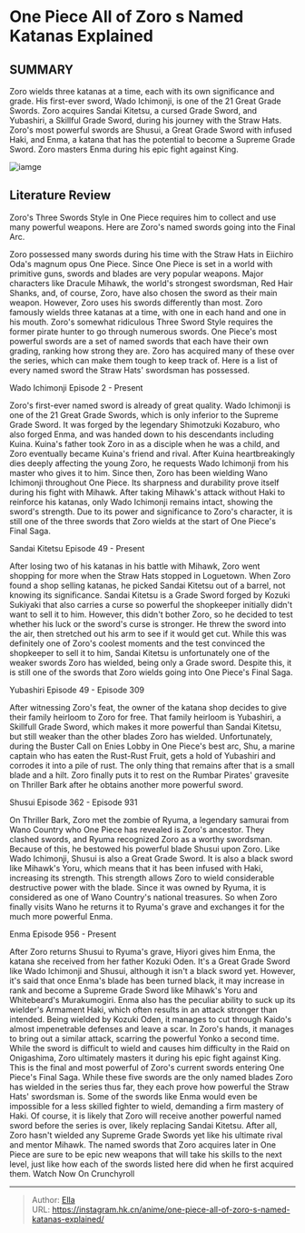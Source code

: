 # One Piece All of Zoro s Named Katanas Explained


## SUMMARY 


 Zoro wields three katanas at a time, each with its own significance and grade. His first-ever sword, Wado Ichimonji, is one of the 21 Great Grade Swords. 
 Zoro acquires Sandai Kitetsu, a cursed Grade Sword, and Yubashiri, a Skillful Grade Sword, during his journey with the Straw Hats. 
 Zoro&#39;s most powerful swords are Shusui, a Great Grade Sword with infused Haki, and Enma, a katana that has the potential to become a Supreme Grade Sword. Zoro masters Enma during his epic fight against King. 

![iamge](https://static1.srcdn.com/wordpress/wp-content/uploads/2023/06/zoro-using-three-swords-in-one-piece.jpg)

## Literature Review

 Zoro&#39;s Three Swords Style in One Piece requires him to collect and use many powerful weapons. Here are Zoro&#39;s named swords going into the Final Arc.




Zoro possessed many swords during his time with the Straw Hats in Eiichiro Oda&#39;s magnum opus One Piece. Since One Piece is set in a world with primitive guns, swords and blades are very popular weapons. Major characters like Dracule Mihawk, the world&#39;s strongest swordsman, Red Hair Shanks, and, of course, Zoro, have also chosen the sword as their main weapon. However, Zoro uses his swords differently than most.
Zoro famously wields three katanas at a time, with one in each hand and one in his mouth. Zoro&#39;s somewhat ridiculous Three Sword Style requires the former pirate hunter to go through numerous swords. One Piece&#39;s most powerful swords are a set of named swords that each have their own grading, ranking how strong they are. Zoro has acquired many of these over the series, which can make them tough to keep track of. Here is a list of every named sword the Straw Hats&#39; swordsman has possessed.









 








 Wado Ichimonji 
Episode 2 - Present
        

Zoro&#39;s first-ever named sword is already of great quality. Wado Ichimonji is one of the 21 Great Grade Swords, which is only inferior to the Supreme Grade Sword. It was forged by the legendary Shimotzuki Kozaburo, who also forged Enma, and was handed down to his descendants including Kuina. Kuina&#39;s father took Zoro in as a disciple when he was a child, and Zoro eventually became Kuina&#39;s friend and rival. After Kuina heartbreakingly dies deeply affecting the young Zoro, he requests Wado Ichimonji from his master who gives it to him.
Since then, Zoro has been wielding Wano Ichimonji throughout One Piece. Its sharpness and durability prove itself during his fight with Mihawk. After taking Mihawk&#39;s attack without Haki to reinforce his katanas, only Wado Ichimonji remains intact, showing the sword&#39;s strength. Due to its power and significance to Zoro&#39;s character, it is still one of the three swords that Zoro wields at the start of One Piece&#39;s Final Saga.





 Sandai Kitetsu 
Episode 49 - Present
        

After losing two of his katanas in his battle with Mihawk, Zoro went shopping for more when the Straw Hats stopped in Loguetown. When Zoro found a shop selling katanas, he picked Sandai Kitetsu out of a barrel, not knowing its significance. Sandai Kitetsu is a Grade Sword forged by Kozuki Sukiyaki that also carries a curse so powerful the shopkeeper initially didn&#39;t want to sell it to him. However, this didn&#39;t bother Zoro, so he decided to test whether his luck or the sword&#39;s curse is stronger. He threw the sword into the air, then stretched out his arm to see if it would get cut.
While this was definitely one of Zoro&#39;s coolest moments and the test convinced the shopkeeper to sell it to him, Sandai Kitetsu is unfortunately one of the weaker swords Zoro has wielded, being only a Grade sword. Despite this, it is still one of the swords that Zoro wields going into One Piece&#39;s Final Saga.





 Yubashiri 
Episode 49 - Episode 309
        

After witnessing Zoro&#39;s feat, the owner of the katana shop decides to give their family heirloom to Zoro for free. That family heirloom is Yubashiri, a Skillfull Grade Sword, which makes it more powerful than Sandai Kitetsu, but still weaker than the other blades Zoro has wielded. Unfortunately, during the Buster Call on Enies Lobby in One Piece&#39;s best arc, Shu, a marine captain who has eaten the Rust-Rust Fruit, gets a hold of Yubashiri and corrodes it into a pile of rust. The only thing that remains after that is a small blade and a hilt. Zoro finally puts it to rest on the Rumbar Pirates&#39; gravesite on Thriller Bark after he obtains another more powerful sword.





 Shusui 
Episode 362 - Episode 931
        

On Thriller Bark, Zoro met the zombie of Ryuma, a legendary samurai from Wano Country who One Piece has revealed is Zoro&#39;s ancestor. They clashed swords, and Ryuma recognized Zoro as a worthy swordsman. Because of this, he bestowed his powerful blade Shusui upon Zoro. Like Wado Ichimonji, Shusui is also a Great Grade Sword. It is also a black sword like Mihawk&#39;s Yoru, which means that it has been infused with Haki, increasing its strength. This strength allows Zoro to wield considerable destructive power with the blade. Since it was owned by Ryuma, it is considered as one of Wano Country&#39;s national treasures. So when Zoro finally visits Wano he returns it to Ryuma&#39;s grave and exchanges it for the much more powerful Enma.





 Enma 
Episode 956 - Present
        

After Zoro returns Shusui to Ryuma&#39;s grave, Hiyori gives him Enma, the katana she received from her father Kozuki Oden. It&#39;s a Great Grade Sword like Wado Ichimonji and Shusui, although it isn&#39;t a black sword yet. However, it&#39;s said that once Enma&#39;s blade has been turned black, it may increase in rank and become a Supreme Grade Sword like Mihawk&#39;s Yoru and Whitebeard&#39;s Murakumogiri. Enma also has the peculiar ability to suck up its wielder&#39;s Armament Haki, which often results in an attack stronger than intended.
Being wielded by Kozuki Oden, it manages to cut through Kaido&#39;s almost impenetrable defenses and leave a scar. In Zoro&#39;s hands, it manages to bring out a similar attack, scarring the powerful Yonko a second time. While the sword is difficult to wield and causes him difficulty in the Raid on Onigashima, Zoro ultimately masters it during his epic fight against King. This is the final and most powerful of Zoro&#39;s current swords entering One Piece&#39;s Final Saga.
While these five swords are the only named blades Zoro has wielded in the series thus far, they each prove how powerful the Straw Hats&#39; swordsman is. Some of the swords like Enma would even be impossible for a less skilled fighter to wield, demanding a firm mastery of Haki. Of course, it is likely that Zoro will receive another powerful named sword before the series is over, likely replacing Sandai Kitetsu. After all, Zoro hasn&#39;t wielded any Supreme Grade Swords yet like his ultimate rival and mentor Mihawk. The named swords that Zoro acquires later in One Piece are sure to be epic new weapons that will take his skills to the next level, just like how each of the swords listed here did when he first acquired them.
Watch Now On Crunchyroll

---

> Author: [Ella](https://instagram.hk.cn/)  
> URL: https://instagram.hk.cn/anime/one-piece-all-of-zoro-s-named-katanas-explained/  

